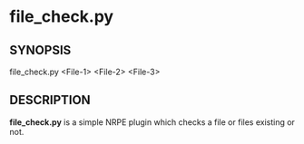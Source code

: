 # file_check.py
## SYNOPSIS
file_check.py \<File-1\> \<File-2\> \<File-3\>
## DESCRIPTION
**file_check.py** is a simple NRPE plugin which checks a file or files existing or not. 
